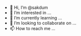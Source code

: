 - 👋 Hi, I’m @sakdum
- 👀 I’m interested in ...
- 🌱 I’m currently learning ...
- 💞️ I’m looking to collaborate on ...
- 📫 How to reach me ...

<!---
sakdum/sakdum is a ✨ special ✨ repository because its `README.md` (this file) appears on your GitHub profile.
You can click the Preview link to take a look at your changes.
--->

